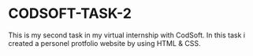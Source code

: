 # CODSOFT-TASK-2
This is my second task in my virtual internship with CodSoft. In this task i created a personel protfolio website by using HTML &amp; CSS.
